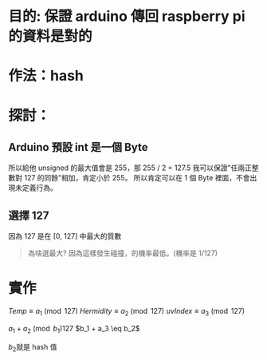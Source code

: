 # 目的: 保證 arduino 傳回 raspberry pi 的資料是對的
# 作法：hash

# 探討：
## Arduino 預設 int 是一個 Byte
所以給他 unsigned 的最大值會是 255，那 255 / 2 = 127.5
我可以保證"任兩正整數對 127 的同餘"相加，肯定小於 255。
所以肯定可以在 1 個 Byte 裡面，不會出現未定義行為。

## 選擇 127
因為 127 是在 [0, 127] 中最大的質數
> 為啥選最大?
> 因為這樣發生碰撞，的機率最低。(機率是 1/127)

# 實作
$Temp \equiv a_1 \pmod 127$
$Hermidity \equiv a_2 \pmod 127$
$uvIndex \equiv a_3 \pmod 127$

$a_1 + a_2 \pmod b_1 127$
$b_1 + a_3 \eq b_2$

$b_2$就是 hash 值